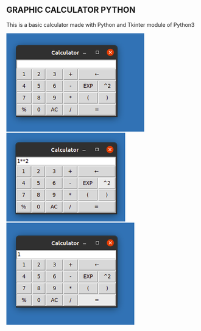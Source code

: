 ## GRAPHIC CALCULATOR PYTHON
This is a basic calculator made with Python and Tkinter module of Python3

![image-one](./public/image/image-one.png)
![image-two](./public/image/image-two.png)
![image-three](./public/image/image-three.png)

##